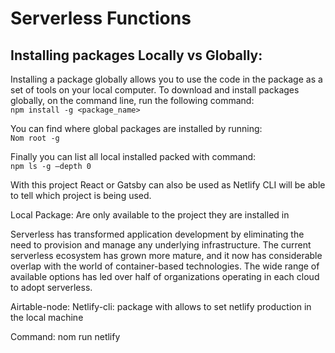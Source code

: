 # Serverless Functions

## Installing packages Locally vs Globally:

Installing a package globally allows you to use the code in the package as a set of tools on your local computer.
To download and install packages globally, on the command line, run the following command:<br>
`npm install -g <package_name>`

You can find where global packages are installed by running:<br>
`Nom root -g`

Finally you can list all local installed packed with command:<br>
`npm ls -g —depth 0`

With this project React or Gatsby can also be used as Netlify CLI will be able to tell which project is being used.

Local Package:
Are only available to the project they are installed in

Serverless has transformed application development by eliminating the need to provision and manage any underlying infrastructure. The current serverless ecosystem has grown more mature, and it now has considerable overlap with the world of container-based technologies. The wide range of available options has led over half of organizations operating in each cloud to adopt serverless.

Airtable-node:
Netlify-cli: package with allows to set netlify production in the local machine

Command: nom run netlify
